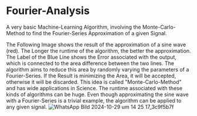 # Fourier-Analysis

A very basic Machine-Learning Algorithm, involving the Monte-Carlo-Method to find the Fourier-Series Approximation of a given Signal.

The Following Image shows the result of the approximation of a sine wave (red). The Longer the runtime of the algorithm, the better the approximation.
The Label of the Blue Line shows the Error associated with the output, which is connected to the area difference between the two lines. The algorithm aims to reduce this area by randomly varying the parameters of a Fourier-Series. 
If the Result is minimizing the Area, it will be accepted, otherwise it will be discarded. This idea is called "Monte-Carlo-Method" and has wide applications in Science. The runtime associated with these kinds of algorithms can be huge.
Even though approximating the sine wave with a Fourier-Series is a trivial example, the algorithm can be applied to any given signal.
![WhatsApp Bild 2024-10-29 um 14 25 17_3c9f5b7f](https://github.com/user-attachments/assets/42cd4e5b-5d3c-487d-9833-5a359f3a3aa7)
